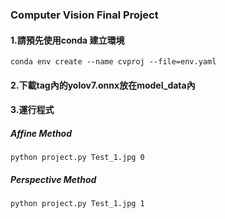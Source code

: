 ### Computer Vision Final Project
#### 1.請預先使用conda 建立環境
```
conda env create --name cvproj --file=env.yaml
```
#### 2.下載tag內的yolov7.onnx放在model_data內
#### 3.運行程式
##### Affine Method
```
python project.py Test_1.jpg 0 
```
##### Perspective Method
```
python project.py Test_1.jpg 1
```
